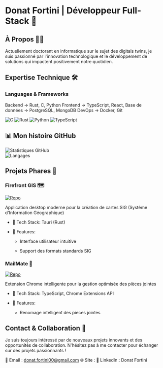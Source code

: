 # Donat Fortini | Développeur Full-Stack  🚀

## À Propos 👨‍💻
Actuellement doctorant en informatique sur le sujet des digitals twins, je suis passionné par l'innovation technologique et le développement de solutions qui impactent positivement notre quotidien. 

## Expertise Technique 🛠️

### Languages & Frameworks

Backend         → Rust, C, Python
Frontend        → TypeScript, React,
Base de données → PostgreSQL, MongoDB
DevOps          → Docker, Git

![C](https://img.shields.io/badge/C-7F9C3D?style=flat&logo=c&logoColor=FFFFFF)
![Rust](https://img.shields.io/badge/Rust-000000?style=flat&logo=rust&logoColor=FFFFFF)
![Python](https://img.shields.io/badge/Python-306998?style=flat&logo=python&logoColor=FFFFFF)
![TypeScript](https://img.shields.io/badge/TypeScript-007ACC?style=flat&logo=typescript&logoColor=FFFFFF)

## 📊 Mon histoire GitHub

![Statistiques GitHub](https://github-readme-stats.vercel.app/api?username=DonatFortini&show_icons=true&hide=prs&theme=dark)  
![Langages](https://github-readme-stats.vercel.app/api/top-langs/?username=DonatFortini&layout=compact&theme=dark)

## Projets Phares 🌟

### Firefront GIS 🗺️

[![Repo](https://img.shields.io/badge/github-%23121011.svg?style=for-the-badge&logo=github&logoColor=white)](https://github.com/DonatFortini/eve_mapmaker](https://github.com/DonatFortini/firefront-gis))

Application desktop moderne pour la création de cartes SIG (Système d'Information Géographique)

- 🔧 Tech Stack: Tauri (Rust)

- 🎯 Features:

  - Interface utilisateur intuitive

  - Support des formats standards SIG

### MailMate 📧

[![Repo](https://img.shields.io/badge/github-%23121011.svg?style=for-the-badge&logo=github&logoColor=white)](https://github.com/DonatFortini/mailmate-ext)

Extension Chrome intelligente pour la gestion optimisée des pièces jointes

- 🔧 Tech Stack: TypeScript, Chrome Extensions API

- 🎯 Features:

  - Renomage intelligent des pieces jointes

## Contact & Collaboration 🤝
Je suis toujours intéressé par de nouveaux projets innovants et des opportunités de collaboration. N'hésitez pas à me contacter pour échanger sur des projets passionnants !

📧 Email : donat.fortini00@gmail.com
🌐 Site : 
📱 LinkedIn : Donat Fortini
